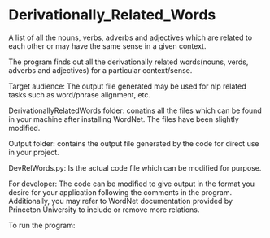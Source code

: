 # Derivationally_Related_Words
A list of all the nouns, verbs, adverbs and adjectives which are related to each other 
or may have the same sense in a given context.

The program finds out all the derivationally related words(nouns, verds, adverbs and adjectives) for a particular context/sense.

Target audience: The output file generated may be used for nlp related tasks such as word/phrase alignment, etc.

DerivationallyRelatedWords folder: conatins all the files which can be found in your machine after installing WordNet.
The files have been slightly modified.

Output folder: contains the output file generated by the code for direct use in your project.

DevRelWords.py: Is the actual code file which can be modified for purpose.

For developer:
  The code can be modified to give output in the format you desire for your application following the comments in the program.
  Additionally, you may refer to WordNet documentation provided by Princeton University to include or remove more relations.
  
To run the program:
